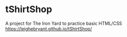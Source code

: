 # tShirtShop
A project for The Iron Yard to practice basic HTML/CSS
https://leighebryant.github.io/tShirtShop/
